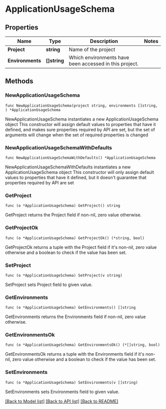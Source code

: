 # ApplicationUsageSchema

## Properties

Name | Type | Description | Notes
------------ | ------------- | ------------- | -------------
**Project** | **string** | Name of the project | 
**Environments** | **[]string** | Which environments have been accessed in this project. | 

## Methods

### NewApplicationUsageSchema

`func NewApplicationUsageSchema(project string, environments []string, ) *ApplicationUsageSchema`

NewApplicationUsageSchema instantiates a new ApplicationUsageSchema object
This constructor will assign default values to properties that have it defined,
and makes sure properties required by API are set, but the set of arguments
will change when the set of required properties is changed

### NewApplicationUsageSchemaWithDefaults

`func NewApplicationUsageSchemaWithDefaults() *ApplicationUsageSchema`

NewApplicationUsageSchemaWithDefaults instantiates a new ApplicationUsageSchema object
This constructor will only assign default values to properties that have it defined,
but it doesn't guarantee that properties required by API are set

### GetProject

`func (o *ApplicationUsageSchema) GetProject() string`

GetProject returns the Project field if non-nil, zero value otherwise.

### GetProjectOk

`func (o *ApplicationUsageSchema) GetProjectOk() (*string, bool)`

GetProjectOk returns a tuple with the Project field if it's non-nil, zero value otherwise
and a boolean to check if the value has been set.

### SetProject

`func (o *ApplicationUsageSchema) SetProject(v string)`

SetProject sets Project field to given value.


### GetEnvironments

`func (o *ApplicationUsageSchema) GetEnvironments() []string`

GetEnvironments returns the Environments field if non-nil, zero value otherwise.

### GetEnvironmentsOk

`func (o *ApplicationUsageSchema) GetEnvironmentsOk() (*[]string, bool)`

GetEnvironmentsOk returns a tuple with the Environments field if it's non-nil, zero value otherwise
and a boolean to check if the value has been set.

### SetEnvironments

`func (o *ApplicationUsageSchema) SetEnvironments(v []string)`

SetEnvironments sets Environments field to given value.



[[Back to Model list]](../README.md#documentation-for-models) [[Back to API list]](../README.md#documentation-for-api-endpoints) [[Back to README]](../README.md)


